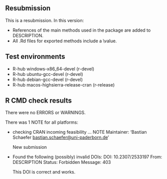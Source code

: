 ## Resubmission
This is a resubmission. In this version:
* References of the main methods used in the package are added to DESCRIPTION.
* All .Rd files for exported methods include a \value.

## Test environments
* R-hub windows-x86_64-devel (r-devel)
* R-hub ubuntu-gcc-devel (r-devel)
* R-hub debian-gcc-devel (r-devel)
* R-hub macos-highsierra-release-cran (r-release)

## R CMD check results
There were no ERRORS or WARNINGS.

There was 1 NOTE for all platforms:

* checking CRAN incoming feasibility ... NOTE
  Maintainer: ‘Bastian Schaefer <bastian.schaefer@uni-paderborn.de>’
  
  New submission
  
* Found the following (possibly) invalid DOIs:
  DOI: 10.2307/2533197
    From: DESCRIPTION
    Status: Forbidden
    Message: 403

  This DOI is correct and works.
